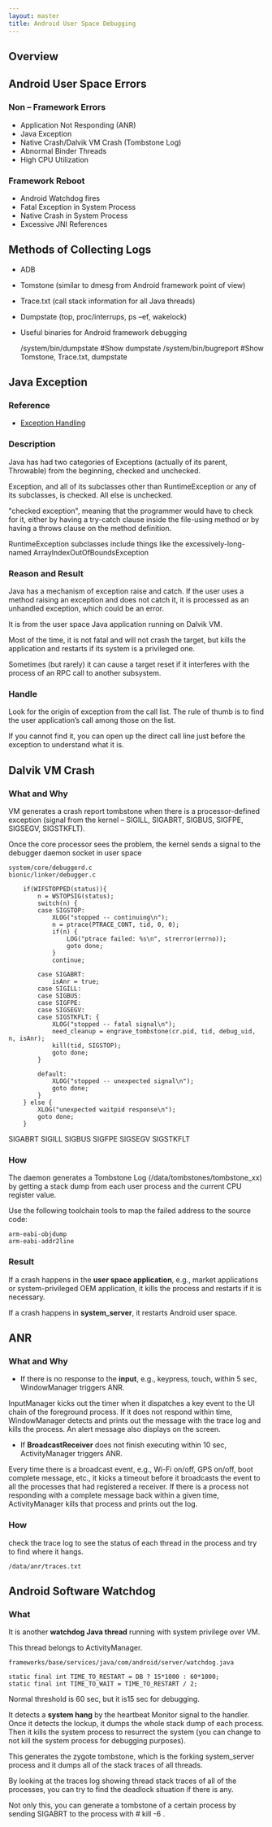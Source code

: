 ```yaml
---
layout: master
title: Android User Space Debugging
---
```


## Overview

## Android User Space Errors

### Non – Framework Errors

- Application Not Responding (ANR)
- Java Exception
- Native Crash/Dalvik VM Crash (Tombstone Log)
- Abnormal Binder Threads
- High CPU Utilization

### Framework Reboot

- Android Watchdog fires
- Fatal Exception in System Process
- Native Crash in System Process
- Excessive JNI References

## Methods of Collecting Logs

- ADB
- Tomstone (similar to dmesg from Android framework point of view)
- Trace.txt (call stack information for all Java threads)
- Dumpstate (top, proc/interrups, ps –ef, wakelock)
- Useful binaries for Android framework debugging

    /system/bin/dumpstate #Show dumpstate
    /system/bin/bugreport #Show Tomstone, Trace.txt, dumpstate

## Java Exception

### Reference

* [Exception Handling](http://androidcookbook.com/Recipe.seam;jsessionid=5424397F3130CE7769FF47DD67742911?recipeId=75&recipeFrom=ViewTOC)
 
### Description

Java has had two categories of Exceptions (actually of its parent, Throwable) from the beginning, checked and unchecked.

Exception, and all of its subclasses other than RuntimeException or any of its subclasses, is checked. All else is unchecked.

"checked exception", meaning that the programmer would have to check for it, either by having a try-catch clause inside the file-using method or by having a throws clause on the method definition. 

RuntimeException subclasses include things like the excessively-long-named ArrayIndexOutOfBoundsException


### Reason and Result

Java has a mechanism of exception raise and catch. If the user uses a method raising an exception and does not catch it, it is processed as an unhandled exception, which could be an error.

It is from the user space Java application running on Dalvik VM.

Most of the time, it is not fatal and will not crash the target, but kills the application and restarts if its system is a privileged one.

Sometimes (but rarely) it can cause a target reset if it interferes with the process of an RPC call to another subsystem.

### Handle

Look for the origin of exception from the call list. The rule of thumb is to find the user application’s call among those on the list.

If you cannot find it, you can open up the direct call line just before the exception to understand what it is.


## Dalvik VM Crash

### What and Why

VM generates a crash report tombstone when there is a processor-defined exception (signal from the kernel – SIGILL, SIGABRT, SIGBUS, SIGFPE, SIGSEGV, SIGSTKFLT).

Once the core processor sees the problem, the kernel sends a signal to the debugger daemon socket in user space 

    system/core/debuggerd.c 
    bionic/linker/debugger.c

        if(WIFSTOPPED(status)){
            n = WSTOPSIG(status);
            switch(n) {
            case SIGSTOP:
                XLOG("stopped -- continuing\n");
                n = ptrace(PTRACE_CONT, tid, 0, 0);
                if(n) {
                    LOG("ptrace failed: %s\n", strerror(errno));
                    goto done;
                }
                continue;

            case SIGABRT:
                isAnr = true;
            case SIGILL:
            case SIGBUS:
            case SIGFPE:
            case SIGSEGV:
            case SIGSTKFLT: {
                XLOG("stopped -- fatal signal\n");
                need_cleanup = engrave_tombstone(cr.pid, tid, debug_uid, n, isAnr);
                kill(tid, SIGSTOP);
                goto done;
            }

            default:
                XLOG("stopped -- unexpected signal\n");
                goto done;
            }
        } else {
            XLOG("unexpected waitpid response\n");
            goto done;
        }

SIGABRT
SIGILL
SIGBUS
SIGFPE
SIGSEGV
SIGSTKFLT


### How

The daemon generates a Tombstone Log (/data/tombstones/tombstone_xx) by getting a stack dump from each user process and the current CPU register value.

Use the following toolchain tools to map the failed address to the source code:

    arm-eabi-objdump
    arm-eabi-addr2line


### Result

If a crash happens in the **user space application**, e.g., market applications or system-privileged OEM application, it kills the process and restarts if it is necessary.

If a crash happens in **system_server**, it restarts Android user space.

## ANR

### What and Why


- If there is no response to the **input**, e.g., keypress, touch, within 5 sec, WindowManager triggers ANR.

InputManager kicks out the timer when it dispatches a key event to the UI chain of the foreground process. If it does not respond within time, WindowManager detects and prints out the message with the trace log and kills the process. An alert message also displays on the screen.

- If **BroadcastReceiver** does not finish executing within 10 sec, ActivityManager triggers ANR.

Every time there is a broadcast event, e.g., Wi-Fi on/off, GPS on/off, boot complete message, etc., it kicks a timeout before it broadcasts the event to all the processes that had registered a receiver. If there is a process not responding with a complete message back within a given time, ActivityManager kills that process and prints out the log.

### How

check the trace log to see the status of each thread in the process and try to find where it hangs.

    /data/anr/traces.txt

## Android Software Watchdog

### What

It is another **watchdog Java thread** running with system privilege over VM.

This thread belongs to ActivityManager.

    frameworks/base/services/java/com/android/server/watchdog.java

    static final int TIME_TO_RESTART = DB ? 15*1000 : 60*1000;
    static final int TIME_TO_WAIT = TIME_TO_RESTART / 2;

Normal threshold is 60 sec, but it is15 sec for debugging.

It detects a **system hang** by the heartbeat Monitor signal to the handler. Once it detects the lockup, it dumps the whole stack dump of each process. Then it kills the system process to resurrect the system (you can change to not kill the system process for debugging purposes).

This generates the zygote tombstone, which is the forking system_server process and it dumps all of the stack traces of all threads.

By looking at the traces log showing thread stack traces of all of the processes, you can try to find the deadlock situation if there is any.

Not only this, you can generate a tombstone of a certain process by sending SIGABRT to the process with # kill -6 <pid>.


